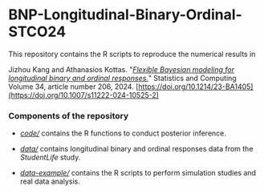 # BNP-Longitudinal-Binary-Ordinal-STCO24
This repository contains the R scripts to reproduce the numerical results in

Jizhou Kang and Athanasios Kottas.
"[*Flexible Bayesian modeling for longitudinal binary and ordinal responses.*](https://link.springer.com/article/10.1007/s11222-024-10525-2?utm_source=rct_congratemailt&utm_medium=email&utm_campaign=oa_20241026&utm_content=10.1007%2Fs11222-024-10525-2)" Statistics and Computing Volume 34, article number 206, 2024. [https://doi.org/10.1214/23-BA1405](https://doi.org/10.1007/s11222-024-10525-2)

### Components of the repository

- [*code/*](https://github.com/gzerokang/BNP-Longitudinal-Binary-Ordinal-STCO24/tree/main/code) contains the R functions to conduct posterior inference.
  
- [*data/*](https://github.com/gzerokang/BNP-Longitudinal-Binary-Ordinal-STCO24/tree/main/data) contains longitudinal binary and ordinal responses data from the *StudentLife* study.
  
- [*data-example/*](https://github.com/gzerokang/BNP-Longitudinal-Binary-Ordinal-STCO24/tree/main/code) contains the R scripts to perform simulation studies and real data analysis.
